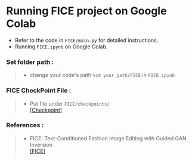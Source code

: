 # Running FICE project on Google Colab
* Refer to the code in `FICE/main.py` for detailed instructions.  
* Running `FICE.ipynb` on Google Colab.

### Set folder path :  
> * change your code's path `%cd your_path/FICE` in `FICE.ipynb`

### FICE CheckPoint File :  
> * Put file under `FICE/checkpoints/`  
>[[Checkpoint]](https://www.dropbox.com/s/qx9mag5hh7tleso/checkpoints.tar.xz?dl=1) 

### References :   
> * FICE: Text-Conditioned Fashion Image Editing with Guided GAN Inversion   
>[[FICE]](https://github.com/MartinPernus/FICE)
